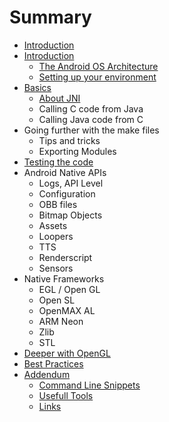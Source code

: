 # Summary

* [Introduction](README.md)
* [Introduction](the_android_os_architecture/README.md)
   * [The Android OS Architecture](the_android_os_architecture/architecture.md)
   * [Setting up your environment](the_android_os_architecture/setup.md)
* [Basics](basics/README.md)
   * [About JNI](basics/about_jni.md)
   * Calling C code from Java
   * Calling Java code from C
* Going further with the make files
   * Tips and tricks
   * Exporting Modules
* [Testing the code](testing_the_code/README.md)
* Android Native APIs
   * Logs, API Level
   * Configuration
   * OBB files
   * Bitmap Objects
   * Assets 
   * Loopers
   * TTS
   * Renderscript
   * Sensors
* Native Frameworks
   * EGL / Open GL
   * Open SL
   * OpenMAX AL
   * ARM Neon
   * Zlib
   * STL
* [Deeper with OpenGL](deeper_with_opengl/README.md)
* [Best Practices ](best_practices/README.md)
* [Addendum](addendum/README.md)
   * [Command Line Snippets](addendum/command_line_snippets.md)
   * [Usefull Tools](addendum/usefull_tools)
   * [Links](addendum/links)

